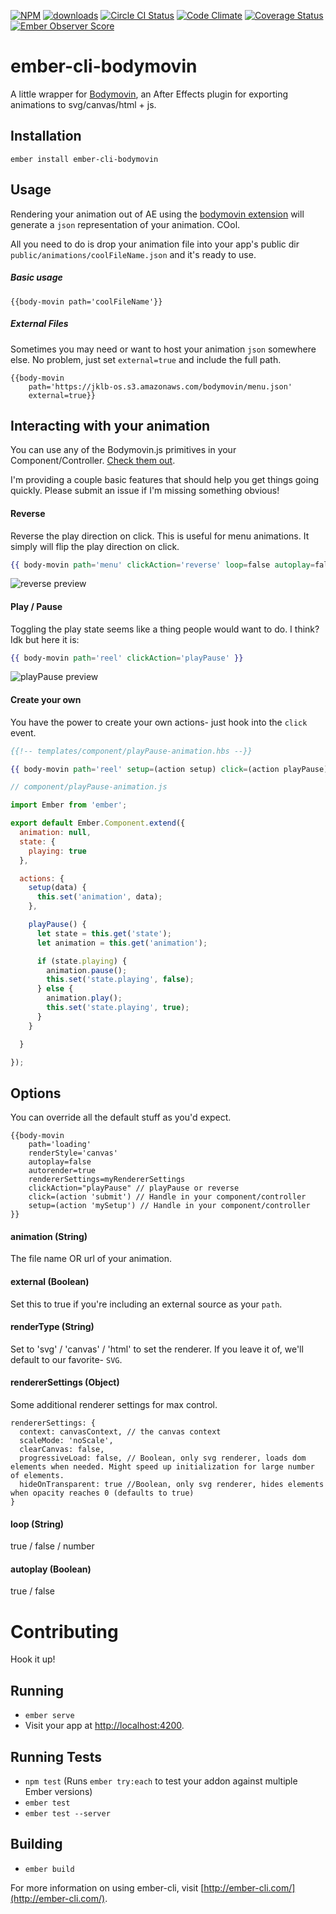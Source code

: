 [![NPM][npm-badge-img]][npm-badge-link]
[![downloads][downloads-badge]][npmcharts]
[![Circle CI Status][circle-ci-badge]][circle-ci-url]
[![Code Climate][codeclimate-badge]][codeclimate-url]
[![Coverage Status][coverage-badge]][coverage-url]
[![Ember Observer Score][ember-observer-badge]][ember-observer-url]

# ember-cli-bodymovin

A little wrapper for [Bodymovin](https://github.com/bodymovin/bodymovin), an After Effects plugin for exporting animations to svg/canvas/html + js.

## Installation

`ember install ember-cli-bodymovin`

## Usage

Rendering your animation out of AE using the [bodymovin extension](https://github.com/bodymovin/bodymovin#installing-extension-finally-the-plugin-is-on-the-adobe-add-ons) will generate a `json` representation of your animation. COol.

All you need to do is drop your animation file into your app's public dir `public/animations/coolFileName.json` and it's ready to use.

##### Basic usage
`{{body-movin path='coolFileName'}}`

##### External Files

Sometimes you may need or want to host your animation `json` somewhere else. No problem, just set `external=true` and include the full path.
```
{{body-movin
	path='https://jklb-os.s3.amazonaws.com/bodymovin/menu.json'
	external=true}}
```

## Interacting with your animation
You can use any of the Bodymovin.js primitives in your Component/Controller. [Check them out](https://github.com/bodymovin/bodymovin#usage).

I'm providing a couple basic features that should help you get things going quickly. Please submit an issue if I'm missing something obvious!

#### Reverse
Reverse the play direction on click. This is useful for menu animations. It simply will flip the play direction on click.
```hbs
{{ body-movin path='menu' clickAction='reverse' loop=false autoplay=false }}
```
![reverse preview](http://jklb-os.s3.amazonaws.com/bodymovin/reverse-preview.gif)

#### Play / Pause

Toggling the play state seems like a thing people would want to do. I think? Idk but here it is:
```hbs
{{ body-movin path='reel' clickAction='playPause' }}

```
![playPause preview](http://jklb-os.s3.amazonaws.com/bodymovin/playPause-preview.gif)

#### Create your own
You have the power to create your own actions- just hook into the `click` event.

```hbs
{{!-- templates/component/playPause-animation.hbs --}}

{{ body-movin path='reel' setup=(action setup) click=(action playPause) }}

```

```javascript
// component/playPause-animation.js

import Ember from 'ember';

export default Ember.Component.extend({
  animation: null,
  state: {
    playing: true
  },

  actions: {
    setup(data) {
      this.set('animation', data);
    },

    playPause() {
      let state = this.get('state');
      let animation = this.get('animation');

      if (state.playing) {
        animation.pause();
        this.set('state.playing', false);
      } else {
        animation.play();
        this.set('state.playing', true);
      }
    }

  }

});

```


## Options
You can override all the default stuff as you'd expect.

```
{{body-movin
	path='loading'
	renderStyle='canvas'
	autoplay=false
	autorender=true
	rendererSettings=myRendererSettings
	clickAction="playPause" // playPause or reverse
	click=(action 'submit') // Handle in your component/controller
	setup=(action 'mySetup') // Handle in your component/controller
}}
```

#### animation (String)
The file name OR url of your animation.

#### external (Boolean)
Set this to true if you're including an external source as your `path`.

#### renderType (String)
Set to 'svg' / 'canvas' / 'html' to set the renderer. If you leave it of, we'll default to our favorite- `SVG`.

#### rendererSettings (Object)
Some additional renderer settings for max control.
```
rendererSettings: {
  context: canvasContext, // the canvas context
  scaleMode: 'noScale',
  clearCanvas: false,
  progressiveLoad: false, // Boolean, only svg renderer, loads dom elements when needed. Might speed up initialization for large number of elements.
  hideOnTransparent: true //Boolean, only svg renderer, hides elements when opacity reaches 0 (defaults to true)
}
```


#### loop (String)
true / false / number

#### autoplay (Boolean)
true / false


# Contributing

Hook it up!

## Running

* `ember serve`
* Visit your app at [http://localhost:4200](http://localhost:4200).

## Running Tests

* `npm test` (Runs `ember try:each` to test your addon against multiple Ember versions)
* `ember test`
* `ember test --server`

## Building

* `ember build`

For more information on using ember-cli, visit [http://ember-cli.com/](http://ember-cli.com/).


[npm-badge-img]: https://badge.fury.io/js/ember-cli-bodymovin.svg
[npm-badge-link]: http://badge.fury.io/js/ember-cli-bodymovin
[ember-observer-badge]: http://emberobserver.com/badges/ember-cli-bodymovin.svg
[ember-observer-url]: http://emberobserver.com/addons/ember-cli-bodymovin
[codeclimate-badge]: https://codeclimate.com/github/jakeleboeuf/ember-cli-bodymovin/badges/gpa.svg
[codeclimate-url]: https://codeclimate.com/github/jakeleboeuf/ember-cli-bodymovin
[coverage-badge]: https://codeclimate.com/github/jakeleboeuf/ember-cli-bodymovin/badges/coverage.svg
[coverage-url]: https://codeclimate.com/github/jakeleboeuf/ember-cli-bodymovin/coverage
[circle-ci-badge]: https://img.shields.io/circleci/project/github/jakeleboeuf/ember-cli-bodymovin.svg
[circle-ci-url]: https://circleci.com/gh/jakeleboeuf/ember-cli-bodymovin
[npmcharts]: http://npmcharts.com/compare/ember-cli-bodymovin
[downloads-badge]: https://img.shields.io/npm/dw/ember-cli-bodymovin.svg